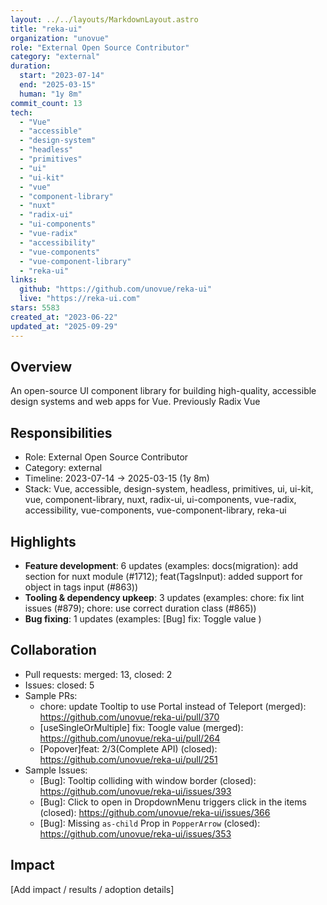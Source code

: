 ```yaml
---
layout: ../../layouts/MarkdownLayout.astro
title: "reka-ui"
organization: "unovue"
role: "External Open Source Contributor"
category: "external"
duration:
  start: "2023-07-14"
  end: "2025-03-15"
  human: "1y 8m"
commit_count: 13
tech:
  - "Vue"
  - "accessible"
  - "design-system"
  - "headless"
  - "primitives"
  - "ui"
  - "ui-kit"
  - "vue"
  - "component-library"
  - "nuxt"
  - "radix-ui"
  - "ui-components"
  - "vue-radix"
  - "accessibility"
  - "vue-components"
  - "vue-component-library"
  - "reka-ui"
links:
  github: "https://github.com/unovue/reka-ui"
  live: "https://reka-ui.com"
stars: 5583
created_at: "2023-06-22"
updated_at: "2025-09-29"
---
```

## Overview
An open-source UI component library for building high-quality, accessible design systems and web apps for Vue. Previously Radix Vue

## Responsibilities
- Role: External Open Source Contributor
- Category: external
- Timeline: 2023-07-14 -> 2025-03-15 (1y 8m)
- Stack: Vue, accessible, design-system, headless, primitives, ui, ui-kit, vue, component-library, nuxt, radix-ui, ui-components, vue-radix, accessibility, vue-components, vue-component-library, reka-ui

## Highlights
- **Feature development**: 6 updates (examples: docs(migration): add section for nuxt module (#1712); feat(TagsInput): added support for object in tags input (#863))
- **Tooling & dependency upkeep**: 3 updates (examples: chore: fix lint issues (#879); chore: use correct duration class (#865))
- **Bug fixing**: 1 updates (examples: [Bug] fix: Toggle value )

## Collaboration
- Pull requests: merged: 13, closed: 2
- Issues: closed: 5
- Sample PRs:
  - chore: update Tooltip to use Portal instead of Teleport (merged): https://github.com/unovue/reka-ui/pull/370
  - [useSingleOrMultiple] fix: Toogle value (merged): https://github.com/unovue/reka-ui/pull/264
  - [Popover]feat: 2/3(Complete API) (closed): https://github.com/unovue/reka-ui/pull/251
- Sample Issues:
  - [Bug]: Tooltip colliding with window border (closed): https://github.com/unovue/reka-ui/issues/393
  - [Bug]: Click to open in DropdownMenu triggers click in the items (closed): https://github.com/unovue/reka-ui/issues/366
  - [Bug]: Missing `as-child` Prop in `PopperArrow`  (closed): https://github.com/unovue/reka-ui/issues/353

## Impact
[Add impact / results / adoption details]
